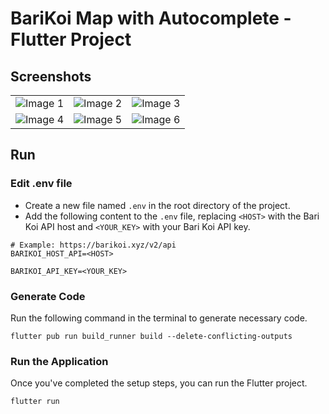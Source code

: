 # BariKoi Map with Autocomplete - Flutter Project
## Screenshots
| | | |
|---|---|---|
| ![Image 1](https://pub-025eba96160d45eb8b4d209ff55bfdc6.r2.dev/Screenshot_2024-03-23-15-41-38-124_com.task.barikoi.safi.jpg) | ![Image 2](https://pub-025eba96160d45eb8b4d209ff55bfdc6.r2.dev/New%20folder%20(2)%2FScreenshot_2024-03-23-15-41-28-127_com.task.barikoi.safi.jpg) | ![Image 3](https://pub-025eba96160d45eb8b4d209ff55bfdc6.r2.dev/New%20folder%20(2)%2FScreenshot_2024-03-23-15-40-16-725_com.task.barikoi.safi.jpg) |
| ![Image 4](https://pub-025eba96160d45eb8b4d209ff55bfdc6.r2.dev/New%20folder%20(2)%2FScreenshot_2024-03-23-15-40-28-426_com.task.barikoi.safi.jpg) | ![Image 5](https://pub-025eba96160d45eb8b4d209ff55bfdc6.r2.dev/New%20folder%20(2)%2FScreenshot_2024-03-23-15-40-33-120_com.task.barikoi.safi.jpg) | ![Image 6](https://pub-025eba96160d45eb8b4d209ff55bfdc6.r2.dev/New%20folder%20(2)%2FScreenshot_2024-03-23-15-41-12-998_com.task.barikoi.safi.jpg) |

## Run
### Edit .env file
- Create a new file named `.env` in the root directory of the project.
- Add the following content to the `.env` file, replacing `<HOST>` with the Bari Koi API host and `<YOUR_KEY>` with your Bari Koi API key.
``` env copy
# Example: https://barikoi.xyz/v2/api
BARIKOI_HOST_API=<HOST>

BARIKOI_API_KEY=<YOUR_KEY>
```
### Generate Code
Run the following command in the terminal to generate necessary code.

``` shell copy
flutter pub run build_runner build --delete-conflicting-outputs
```

### Run the Application
Once you've completed the setup steps, you can run the Flutter project.
``` shell copy
flutter run
```
